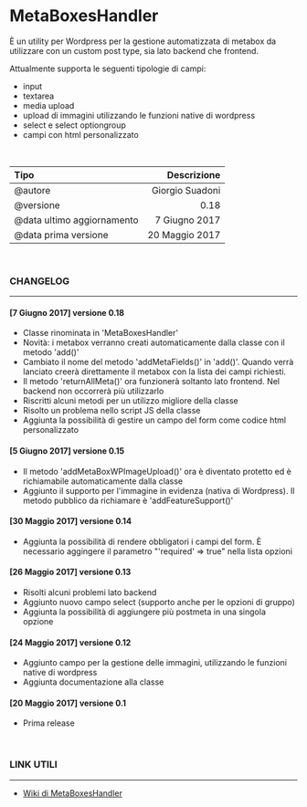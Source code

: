 # MetaBoxesHandler
È un utility per Wordpress per la gestione automatizzata di metabox da utilizzare con un custom post type, sia lato backend che frontend.

Attualmente supporta le seguenti tipologie di campi:
* input
* textarea
* media upload
* upload di immagini utilizzando le funzioni native di wordpress
* select e select optiongroup
* campi con html personalizzato

&nbsp;

|Tipo|Descrizione|
|:---|---:|
|@autore|Giorgio Suadoni|
|@versione|0.18|
|@data ultimo aggiornamento|7 Giugno 2017|
|@data prima versione|20 Maggio 2017|

&nbsp;
### CHANGELOG
---------

#### [7 Giugno 2017] versione 0.18
* Classe rinominata in 'MetaBoxesHandler'
* Novità: i metabox verranno creati automaticamente dalla classe con il metodo 'add()'
* Cambiato il nome del metodo 'addMetaFields()' in 'add()'. Quando verrà lanciato creerà direttamente il metabox con la lista dei campi richiesti.
* Il metodo 'returnAllMeta()' ora funzionerà soltanto lato frontend. Nel backend non occorrerà più utilizzarlo
* Riscritti alcuni metodi per un utilizzo migliore della classe
* Risolto un problema nello script JS della classe
* Aggiunta la possibilità di gestire un campo del form come codice html personalizzato

#### [5 Giugno 2017] versione 0.15
* Il metodo 'addMetaBoxWPImageUpload()' ora è diventato protetto ed è richiamabile automaticamente dalla classe
* Aggiunto il supporto per l'immagine in evidenza (nativa di Wordpress). Il metodo pubblico da richiamare è 'addFeatureSupport()'

#### [30 Maggio 2017] versione 0.14
* Aggiunta la possibilità di rendere obbligatori i campi del form. È necessario aggingere il parametro "'required' => true" nella lista opzioni

#### [26 Maggio 2017] versione 0.13
* Risolti alcuni problemi lato backend
* Aggiunto nuovo campo select (supporto anche per le opzioni di gruppo)
* Aggiunta la possibilità di aggiungere più postmeta in una singola opzione

#### [24 Maggio 2017] versione 0.12
* Aggiunto campo per la gestione delle immagini, utilizzando le funzioni native di wordpress
* Aggiunta documentazione alla classe

#### [20 Maggio 2017] versione 0.1
* Prima release

&nbsp;
### LINK UTILI
---------
* [Wiki di MetaBoxesHandler](https://github.com/GiorgioKM/MetaBoxesHandler/wiki)